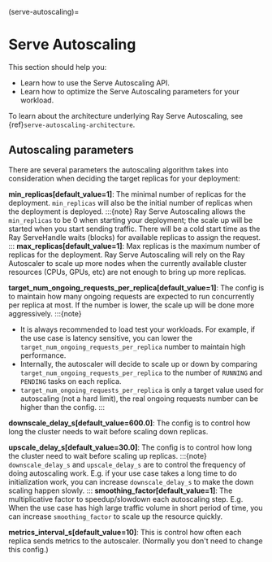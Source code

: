 (serve-autoscaling)=

# Serve Autoscaling

This section should help you:

- Learn how to use the Serve Autoscaling API.
- Learn how to optimize the Serve Autoscaling parameters for your workload.

To learn about the architecture underlying Ray Serve Autoscaling, see {ref}`serve-autoscaling-architecture`.

## Autoscaling parameters

There are several parameters the autoscaling algorithm takes into consideration when deciding the target replicas for your deployment:

**min_replicas[default_value=1]**: The minimal number of replicas for the deployment. ``min_replicas`` will also be the initial number of replicas when the deployment is deployed.
:::{note}
Ray Serve Autoscaling allows the `min_replicas` to be 0 when starting your deployment; the scale up will be started when you start sending traffic. There will be a cold start time as the Ray ServeHandle waits (blocks) for available replicas to assign the request.
:::
**max_replicas[default_value=1]**: Max replicas is the maximum number of replicas for the deployment. Ray Serve Autoscaling will rely on the Ray Autoscaler to scale up more nodes when the currently available cluster resources (CPUs, GPUs, etc) are not enough to bring up more replicas.

**target_num_ongoing_requests_per_replica[default_value=1]**: The config is to maintain how many ongoing requests are expected to run concurrently per replica at most. If the number is lower, the scale up will be done more aggressively.
:::{note}
- It is always recommended to load test your workloads. For example, if the use case is latency sensitive, you can lower the `target_num_ongoing_requests_per_replica` number to maintain high performance.
- Internally, the autoscaler will decide to scale up or down by comparing `target_num_ongoing_requests_per_replica` to the number of `RUNNING` and `PENDING` tasks on each replica.
- `target_num_ongoing_requests_per_replica` is only a target value used for autoscaling (not a hard limit), the real ongoing requests number can be higher than the config.
:::

**downscale_delay_s[default_value=600.0]**: The config is to control how long the cluster needs to wait before scaling down replicas.

**upscale_delay_s[default_value=30.0]**: The config is to control how long the cluster need to wait before scaling up replicas.
:::{note}
`downscale_delay_s` and `upscale_delay_s` are to control the frequency of doing autoscaling work. E.g. if your use case takes a long time to do initialization work, you can increase `downscale_delay_s` to make the down scaling happen slowly.
:::
**smoothing_factor[default_value=1]**: The multiplicative factor to speedup/slowdown each autoscaling step. E.g. When the use case has high large traffic volume in short period of time, you can increase `smoothing_factor` to scale up the resource quickly.

**metrics_interval_s[default_value=10]**: This is control how often each replica sends metrics to the autoscaler. (Normally you don't need to change this config.)
